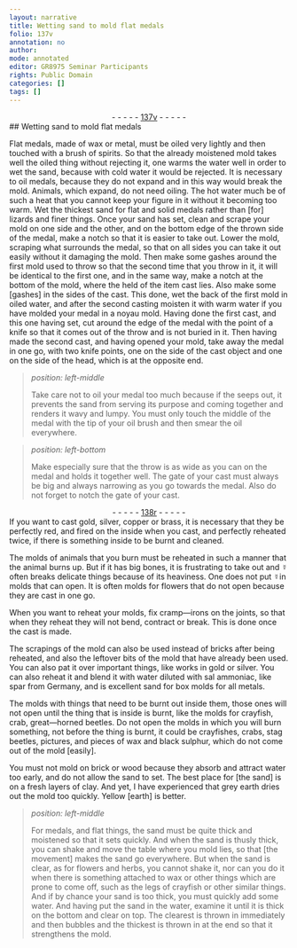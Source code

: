 ```yaml
---
layout: narrative
title: Wetting sand to mold flat medals
folio: 137v
annotation: no
author:
mode: annotated
editor: GR8975 Seminar Participants
rights: Public Domain
categories: []
tags: []
---
```


 <div class="folio" align="center">- - - - - <a href="http://gallica.bnf.fr/ark:/12148/btv1b10500001g/f280.image" target="_blank">137v</a> - - - - - </div> 
## Wetting sand to mold flat medals

 
 Flat medals, made of wax or metal, must be oiled very lightly and then touched with a brush of spirits. So that the already moistened mold takes well the oiled thing without rejecting it, one warms the water well in order to wet the sand, because with cold water it would be rejected. It is necessary to oil medals, because they do not expand and in this way would break the mold. Animals, which expand, do not need oiling. The hot water much be of such a heat that you cannot keep your figure in it without it becoming too warm. Wet the thickest sand for flat and solid medals rather than [for] lizards and finer things. Once your sand has set, clean and scrape your mold on one side and the other, and on the bottom edge of the thrown side of the medal, make a notch so that it is easier to take out. Lower the mold, scraping what surrounds the medal, so that on all sides you can take it out easily without it damaging the mold. Then make some gashes around the first mold used to throw so that the second time that you throw in it, it will be identical to the first one, and in the same way, make a notch at the bottom of the mold, where the held of the item cast lies. Also make some [gashes] in the sides of the cast. This done, wet the back of the first mold in oiled water, and after the second casting moisten it with warm water if you have molded your medal in a noyau mold. Having done the first cast, and this one having set, cut around the edge of the medal with the point of a knife so that it comes out of the throw and is not buried in it. Then having made the second cast, and having opened your mold, take away the medal in one go, with two knife points, one on the side of the cast object and one on the side of the head, which is at the opposite end. 
 
> *position: left-middle*
> 
> Take care not to oil your medal too much because if the seeps out, it prevents the sand from serving its purpose and coming together and renders it wavy and lumpy. You must only touch the middle of the medal with the tip of your oil brush and then smear the oil everywhere. 
 
> *position: left-bottom*
> 
>  Make especially sure that the throw is as wide as you can on the medal and holds it together well. The gate of your cast must always be big and always narrowing as you go towards the medal. Also do not forget to notch the gate of your cast. 
 <div class="folio" align="center">- - - - - <a href="http://gallica.bnf.fr/ark:/12148/btv1b10500001g/f281.image" target="_blank">138r</a> - - - - - </div> 
 If you want to cast gold, silver, copper or brass, it is necessary that they be perfectly red, and fired on the inside when you cast, and perfectly reheated twice, if there is something inside to be burnt and cleaned. 
 
 The molds of animals that you burn must be reheated in such a manner that the animal burns up. But if it has big bones, it is frustrating to take out and ☿ often breaks delicate things because of its heaviness. One does not put ☿in molds that can open. It is often molds for flowers that do not open because they are cast in one go. 
 
 When you want to reheat your molds, fix cramp—irons on the joints, so that when they reheat they will not bend, contract or break. This is done once the cast is made. 
 
 The scrapings of the mold can also be used instead of bricks after being reheated, and also the leftover bits of the mold that have already been used. You can also pat it over important things, like works in gold or silver. You can also reheat it and blend it with water diluted with sal ammoniac, like spar from Germany, and is excellent sand for box molds for all metals. 
 
 The molds with things that need to be burnt out inside them, those ones will not open until the thing that is inside is burnt, like the molds for crayfish, crab, great—horned beetles. Do not open the molds in which you will burn something, not before the thing is burnt, it could be crayfishes, crabs, stag beetles, pictures, and pieces of wax and black sulphur, which do not come out of the mold [easily]. 
 
 You must not mold on brick or wood because they absorb and attract water too early, and do not allow the sand to set. The best place for [the sand] is on a fresh layers of clay. And yet, I have experienced that grey earth dries out the mold too quickly. Yellow [earth] is better. 
 
> *position: left-middle*
> 
> For medals, and flat things, the sand must be quite thick and moistened so that it sets quickly. And when the sand is thusly thick, you can shake and move the table where you mold lies, so that [the movement] makes the sand go everywhere. But when the sand is clear, as for flowers and herbs, you cannot shake it, nor can you do it when there is something attached to wax or other things which are prone to come off, such as the legs of crayfish or other similar things. And if by chance your sand is too thick, you must quickly add some water. And having put the sand in the water, examine it until it is thick on the bottom and clear on top. The clearest is thrown in immediately and then bubbles and the thickest is thrown in at the end so that it strengthens the mold. 
 